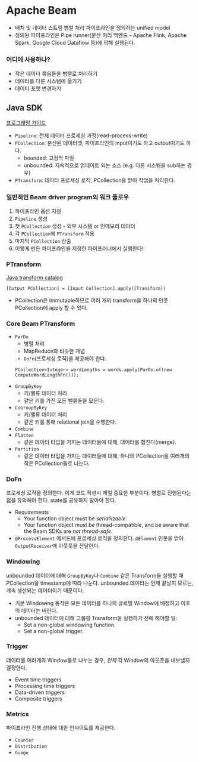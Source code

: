 # Apache Beam
- 배치 및 데이터 스트림 병렬 처리 파이프라인을 정의하는 unified model
- 정의된 파이프라인은 Pipe runner(분산 처리 백엔드 - Apache Flink, Apache Spark, Google Cloud Dataflow 등)에 의해 실행된다.

### 어디에 사용하나?
- 작은 데이터 묶음들을 병렬로 처리하기
- 데이터를 다른 시스템에 옮기기
- 데이터 포맷 변경하기

## Java SDK
[프로그래밍 가이드](https://beam.apache.org/documentation/programming-guide/)
- `Pipeline`: 전체 데이터 프로세싱 과정(read-process-write)
- `PCollection`: 분산된 데이터셋, 파이프라인의 input이기도 하고 output이기도 하다.
    - bounded: 고정적 파일
    - unbounded: 지속적으로 업데이트 되는 소스 (e.g. 다른 시스템을 sub하는 경우)
- `PTransform`: 데이터 프로세싱 로직, PCollection을 받아 작업을 처리한다.

### 일반적인 Beam driver program의 워크 플로우
1. 파이프라인 옵션 지정
2. `Pipeline` 생성
3. 첫 `PCollection` 생성 - 외부 시스템 or 인메모리 데이터
4. 각 `PCollection`에 `PTransform` 적용
5. 마지막 `PCollection` 산출
6. 이렇게 만든 파이프라인을 지정한 파이프러너에서 실행한다!

### PTransform
[Java transform catalog](https://beam.apache.org/documentation/transforms/java/overview/)
```
[Output PCollection] = [Input Collection].apply([Transform])
```
- PCollection은 Immutable하므로 여러 개의 transform을 하나의 인풋 PCollection에 apply 할 수 있다.

### Core Beam PTransform
- `ParDo`
    - 병렬 처리
    - MapReduce와 비슷한 개념
    - `DoFn`(프로세싱 로직)을 제공해야 한다.
    ```
    PCollection<Integer> wordLengths = words.apply(ParDo.of(new ComputeWordLengthFn()));
    ```
- `GroupByKey`
    - 키/밸류 데이터 처리
    - 같은 키를 가진 모든 밸류들을 모은다.
- `CoGroupByKey`
    - 키/밸류 데이터 처리
    - 같은 키를 통해 relational join을 수행한다.
- `Combine`
- `Flatten`
    - 같은 데이터 타입을 가지는 데이터들에 대해, 데이터를 합친다(merge).
- `Partition`
    - 같은 데이터 타입을 가지는 데이터들에 대해, 하나의 PCollection을 여러개의 작은 PCollection들로 나눈다.

### DoFn
프로세싱 로직을 정의한다. 이게 코드 작성시 제일 중요한 부분이다.
병렬로 진행된다는 점을 유의해야 한다. state를 공유하지 말아야 한다.
- Requirements
    - Your function object must be *seriallizable*.
    - Your function object must be thread-compatible, and be aware that the Beam SDKs are *not thread-safe*.
- `@ProcessElement` 메서드에 프로세싱 로직을 정의한다. `@Element` 인풋을 받아 `OutputReceiver`에 아웃풋을 전달한다.

### Windowing
unbounded 데이터에 대해 `GroupByKey`나 `Combine` 같은 Transform을 실행할 때 PCollection을 timestamp에 따라 나눈다. unbounded 데이터는 언제 끝날지 모르는, 계속 생산되는 데이터이기 때문이다.
- 기본 Windowing 동작은 모든 데이터를 하나의 글로벌 Window에 배정하고 이후의 데이터는 버린다.
- unbounded 데이터에 대해 그룹핑 Transform을 실행하기 전에 해야할 일:
    - Set a non-global windowing function.
    - Set a non-global trigger.

### Trigger
데이터를 여러개의 Window들로 나누는 경우, _언제_ 각 Window의 아웃풋을 내보낼지 결정한다.
- Event time triggers
- Processing time triggers
- Data-driven triggers
- Composite triggers

### Metrics
파이프라인 진행 상태에 대한 인사이트를 제공한다.
- `Counter`
- `Distribution`
- `Guage`